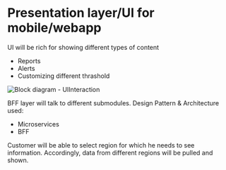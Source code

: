 # Presentation layer/UI for mobile/webapp

UI will be rich for showing different types of content
- Reports
- Alerts
- Customizing different thrashold



![Block diagram - UIInteraction](https://github.com/Anamika1911/ArchitecturalKatas/assets/6397314/8412813d-6f3d-4eb6-ab08-885829986c89)

BFF layer will talk to different submodules. 
Design Pattern & Architecture used:
- Microservices
- BFF

Customer will be able to select region for which he needs to see information. Accordingly, data from different regions will be pulled and shown.
